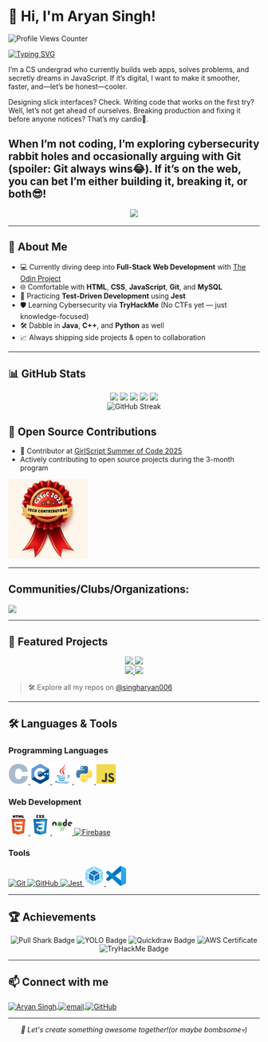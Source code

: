 # 👋 Hi, I'm Aryan Singh!
<img src="https://komarev.com/ghpvc/?username=singharyan006&color=blue&style=for-the-badge" alt="Profile Views Counter">

[![Typing SVG](https://readme-typing-svg.herokuapp.com?font=Montserrat&color=%2336BCF7&vCenter=true&lines=Web+Dev+%26+CS+Enthusiast;Building+cool+stuff+with+code;Always+curious%2C+always+creating)](https://git.io/typing-svg)

I’m a CS undergrad who currently builds web apps, solves problems, and secretly dreams in JavaScript. If it’s digital, I want to make it smoother, faster, and—let’s be honest—cooler.

Designing slick interfaces? Check. Writing code that works on the first try? Well, let’s not get ahead of ourselves. Breaking production and fixing it before anyone notices? That’s my cardio🤧.

When I’m not coding, I’m exploring cybersecurity rabbit holes and occasionally arguing with Git (spoiler: Git always wins😂). If it’s on the web, you can bet I’m either building it, breaking it, or both😎!
---

<p align="center">
  <img src="https://media.giphy.com/media/qgQUggAC3Pfv687qPC/giphy.gif" width="600">
</p>

---

## 🧠 About Me

- 💻 Currently diving deep into **Full-Stack Web Development** with [The Odin Project](https://www.theodinproject.com/)
- 🌐 Comfortable with **HTML**, **CSS**, **JavaScript**, **Git**, and **MySQL**
- 🧪 Practicing **Test-Driven Development** using **Jest**
- 🛡️ Learning Cybersecurity via **TryHackMe** (No CTFs yet — just knowledge-focused)
- 🛠️ Dabble in **Java**, **C++**, and **Python** as well
- 📈 Always shipping side projects & open to collaboration

---

## 📊 GitHub Stats

<div align="center">
  <img height="180em" src="https://github-profile-summary-cards.vercel.app/api/cards/profile-details?username=singharyan006&theme=dark" />
  <img height="180em" src="https://github-profile-summary-cards.vercel.app/api/cards/repos-per-language?username=singharyan006&theme=dark" />
  <img height="180em" src="https://github-profile-summary-cards.vercel.app/api/cards/most-commit-language?username=singharyan006&theme=dark" />
  <img height="180em" src="https://github-profile-summary-cards.vercel.app/api/cards/stats?username=singharyan006&theme=dark"/>
  <img height="180em" src="https://github-profile-summary-cards.vercel.app/api/cards/productive-time?username=singharyan006&theme=dark" />
</div>
<div align="center">
  <img src="https://github-readme-streak-stats.herokuapp.com/?user=singharyan006&theme=tokyonight&hide_border=true" alt="GitHub Streak" />
</div>



## 🌟 Open Source Contributions

- 🚀 Contributor at [GirlScript Summer of Code 2025](https://gssoc.girlscript.tech/)
- Actively contributing to open source projects during the 3-month program
<p>
  <img src="assets/Contributor_badge.jpg" alt="GSSoC '25 Badge" width="160" height="160">
</p>

--- 

## Communities/Clubs/Organizations: 

<a href="https://srm.edu.in" target="blank" alt="SRM_University">
  <img src="https://img.shields.io/badge/Tech%20Member-Alexa%20Developers%20SRM-blue?style=for-the-badge" align="center">
</a>  

---

## 🚀 Featured Projects

<div align="center">
  <a href="https://github.com/singharyan006/tic-tac-toe">
    <img src="https://github-readme-stats.vercel.app/api/pin/?username=singharyan006&repo=tic-tac-toe&theme=tokyonight" />
  </a>
  <a href="https://github.com/singharyan006/algo-practice">
    <img src="https://github-readme-stats.vercel.app/api/pin/?username=singharyan006&repo=algo-practice&theme=tokyonight" />
  </a>
</div>
<div align="center">
  <a href="https://github.com/singharyan006/skywatch">
    <img src="https://github-readme-stats.vercel.app/api/pin/?username=singharyan006&repo=skywatch&theme=tokyonight" />
  </a>
  <a href="https://github.com/singharyan006/tdd-js-utils">
    <img src="https://github-readme-stats.vercel.app/api/pin/?username=singharyan006&repo=tdd-js-utils&theme=tokyonight" />
  </a>
</div>

> 🛠 Explore all my repos on [@singharyan006](https://github.com/singharyan006)

---

## 🛠️ Languages & Tools

### Programming Languages
<p align="left">
  <a href="https://www.cprogramming.com/" target="_blank">
    <img src="https://raw.githubusercontent.com/devicons/devicon/master/icons/c/c-original.svg" alt="C Programming" width="40" height="40"/>
  </a>
  <a href="https://isocpp.org/" target="_blank">
    <img src="https://raw.githubusercontent.com/devicons/devicon/master/icons/cplusplus/cplusplus-original.svg" alt="C++ Programming" width="40" height="40"/>
  </a>
  <a href="https://www.java.com" target="_blank">
    <img src="https://raw.githubusercontent.com/devicons/devicon/master/icons/java/java-original.svg" alt="Java" width="40" height="40"/>
  </a>
  <a href="https://www.python.org" target="_blank">
    <img src="https://raw.githubusercontent.com/devicons/devicon/master/icons/python/python-original.svg" alt="Python" width="40" height="40"/>
  </a>
  <a href="https://developer.mozilla.org/en-US/docs/Web/JavaScript" target="_blank">
    <img src="https://raw.githubusercontent.com/devicons/devicon/master/icons/javascript/javascript-original.svg" alt="JavaScript" width="40" height="40"/>
  </a>
</p>

### Web Development
<p align="left">
  <a href="https://www.w3.org/html/" target="_blank">
    <img src="https://raw.githubusercontent.com/devicons/devicon/master/icons/html5/html5-original-wordmark.svg" alt="HTML5" width="40" height="40"/>
  </a>
  <a href="https://www.w3schools.com/css/" target="_blank">
    <img src="https://raw.githubusercontent.com/devicons/devicon/master/icons/css3/css3-original-wordmark.svg" alt="CSS3" width="40" height="40"/>
  </a>
  <a href="https://nodejs.org" target="_blank">
    <img src="https://raw.githubusercontent.com/devicons/devicon/master/icons/nodejs/nodejs-original-wordmark.svg" alt="Node.js" width="40" height="40"/>
  </a>
  <a href="https://firebase.google.com/" target="_blank">
    <img src="https://www.vectorlogo.zone/logos/firebase/firebase-icon.svg" alt="Firebase" width="40" height="40"/>
  </a>
</p>

### Tools
<p align="left">
  <a href="https://git-scm.com/" target="_blank">
    <img src="https://www.vectorlogo.zone/logos/git-scm/git-scm-icon.svg" alt="Git" width="40" height="40"/>
  </a>
  <a href="https://github.com" target="_blank">
    <img src="https://cdn.jsdelivr.net/gh/devicons/devicon/icons/github/github-original.svg" alt="GitHub" width="40" height="40"/>
  </a>
  <a href="https://jestjs.io" target="_blank">
    <img src="https://www.vectorlogo.zone/logos/jestjsio/jestjsio-icon.svg" alt="Jest" width="40" height="40"/>
  </a>
  <a href="https://webpack.js.org" target="_blank">
    <img src="https://raw.githubusercontent.com/devicons/devicon/master/icons/webpack/webpack-original.svg" alt="Webpack" width="40" height="40"/>
  </a>
  <a href="https://code.visualstudio.com/" target="_blank">
    <img src="https://raw.githubusercontent.com/devicons/devicon/master/icons/vscode/vscode-original.svg" alt="VS Code" width="40" height="40"/>
  </a>
</p>

---

## 🏆 Achievements

<div align="center">
  <img src="https://img.shields.io/badge/Pull%20Shark-×2-blue?style=for-the-badge&logo=github" alt="Pull Shark Badge">
  <img src="https://img.shields.io/badge/YOLO-Achieved-yellow?style=for-the-badge&logo=github" alt="YOLO Badge">
  <img src="https://img.shields.io/badge/Quickdraw-Achieved-green?style=for-the-badge&logo=github" alt="Quickdraw Badge">
  <img src="https://img.shields.io/badge/AWS-Cloud%20Certified-orange?style=for-the-badge&logo=amazon-aws" alt="AWS Certificate">
  <img src="https://img.shields.io/badge/TryHackMe-Hackfinity%20Battle%20Series-red?style=for-the-badge&logo=tryhackme" alt="TryHackMe Badge">
</div>

---

## 📫 Connect with me

<p align="left">
  <a href="https://www.linkedin.com/in/aryansingh006" target="blank">
    <img align="center" src="https://raw.githubusercontent.com/rahuldkjain/github-profile-readme-generator/master/src/images/icons/Social/linked-in-alt.svg" alt="Aryan Singh" height="30" width="40"/>
  </a>
  <a href="mailto:aryanraisingh2006@gmail.com" rel="noopener" target="_blank">
    <img align="center" src="https://upload.wikimedia.org/wikipedia/commons/7/7e/Gmail_icon_%282020%29.svg" alt="email" height="30" width="40"/>
  </a>
  <a href="https://github.com/singharyan006" target="blank">
    <img align="center" src="https://raw.githubusercontent.com/rahuldkjain/github-profile-readme-generator/master/src/images/icons/Social/github.svg" alt="GitHub" height="30" width="40"/>
  </a>
</p>

---


<p align="center">
  <i>🚀 Let's create something awesome together!(or maybe bombsome💀) </i>
</p>
